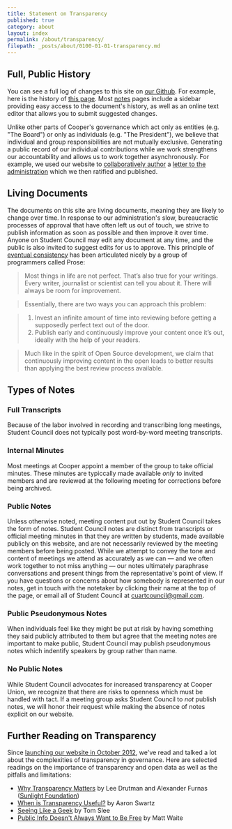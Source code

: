 ```yaml
---
title: Statement on Transparency
published: true
category: about
layout: index
permalink: /about/transparency/
filepath: _posts/about/0100-01-01-transparency.md
---
```


## Full, Public History

You can see a full log of changes to this site on [our Github](https://github.com/CooperASC/cooperasc.github.com/commits/master). For example, here is the history of [this page](https://github.com/CooperASC/cooperasc.github.com/commits/master/_posts/about/0100-01-01-transparency.md). Most [notes](/notes) pages include a sidebar providing easy access to the document's history, as well as an online text editor that allows you to submit suggested changes. 

Unlike other parts of Cooper's governance which act only as entities (e.g. "The Board") or only as individuals (e.g. "The President"), we believe that individual and group responsibilities are not mutually exclusive. Generating a public record of our individual contributions while we work strengthens our accountability and allows us to work together asynchronously. For example, we used our website to [collaboratively author](https://github.com/CooperASC/cooperasc.github.com/commits/master/_posts/notes/2013-02-13-bharucha-response.md) a [letter to the administration](http://cooperasc.github.com/notes/2013/02/13/bharucha-response/) which we then ratified and published.

## Living Documents

The documents on this site are living documents, meaning they are likely to change over time. In response to our administration's slow, bureaucractic processes of approval that have often left us out of touch, we strive to publish information as soon as possible and then improve it over time. Anyone on Student Council may edit any document at any time, and the public is also invited to suggest edits for us to approve. This principle of [eventual consistency](http://prose.io/help/eventually-consistent.html) has been articulated nicely by a group of programmers called Prose:

> Most things in life are not perfect. That’s also true for your writings. Every writer, journalist or scientist can tell you about it. There will always be room for improvement.

> Essentially, there are two ways you can approach this problem:

> 1. Invest an infinite amount of time into reviewing before getting a supposedly perfect text out of the door.
> 2. Publish early and continuously improve your content once it’s out, ideally with the help of your readers.

> Much like in the spirit of Open Source development, we claim that continuously improving content in the open leads to better results than applying the best review process available.

## Types of Notes

### Full Transcripts

Because of the labor involved in recording and transcribing long meetings, Student Council does not typically post word-by-word meeting transcripts.

### Internal Minutes

Most meetings at Cooper appoint a member of the group to take official minutes. These minutes are typiccally made available _only_ to invited members and are reviewed at the following meeting for corrections before being archived.

### Public Notes

Unless otherwise noted, meeting content put out by Student Council takes the form of notes. Student Council notes are distinct from transcripts or official meeting minutes in that they are written by students, made available publicly on this website, and are not necessarily reviewed by the meeting members before being posted. While we attempt to convey the tone and content of meetings we attend as accurately as we can — and we often work together to not miss anything — our notes ultimately paraphrase conversations and present things from the representative's point of view. If you have questions or concerns about how somebody is represented in our notes, get in touch with the notetaker by clicking their name at the top of the page, or email all of Student Council at [cuartcouncil@gmail.com](mailto:cuartcouncil@gmail.com).

### Public Pseudonymous Notes

When individuals feel like they might be put at risk by having something they said publicly attributed to them but agree that the meeting notes are important to make public, Student Council may publish pseudonymous notes which indentify speakers by group rather than name.

### No Public Notes

While Student Council advocates for increased transparency at Cooper Union, we recognize that there are risks to openness which must be handled with tact. If a meeting group asks Student Council to _not_ publish notes, we will honor their request while making the absence of notes explicit on our website.

## Further Reading on Transparency

Since [launching our website in October 2012](https://github.com/CooperASC/cooperasc.github.com/commit/fb9ccaff5b4185fb6179b70cb8e5add93e23bb3a), we've read and talked a lot about the complexities of transparency in governance. Here are selected readings on the importance of transparency and open data as well as the pitfalls and limitations:

- [Why Transparency Matters](http://sunlightfoundation.com/blog/2013/02/12/whytransparencymatters/) by Lee Drutman and Alexander Furnas ([Sunlight Foundation](http://sunlightfoundation.com/about/))
- [When is Transparency Useful?](http://www.aaronsw.com/weblog/usefultransparency) by Aaron Swartz
- [Seeing Like a Geek](http://crookedtimber.org/2012/06/25/seeing-like-a-geek/) by Tom Slee
- [Public Info Doesn't Always Want to Be Free](http://source.mozillaopennews.org/en-US/learning/public-info-doesnt-always-want-be-free/#you-are-data-provider) by Matt Waite